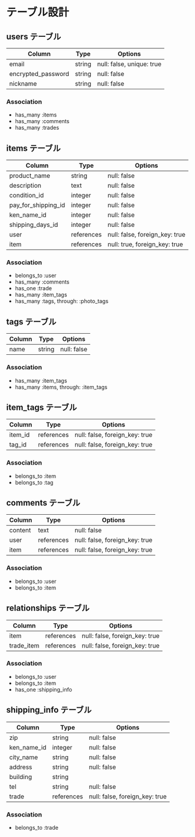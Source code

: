 # テーブル設計

## users テーブル

| Column             | Type   | Options                   |
| ------------------ | ------ | ------------------------- |
| email              | string | null: false, unique: true |
| encrypted_password | string | null: false               |
| nickname           | string | null: false               |

### Association

- has_many :items
- has_many :comments
- has_many :trades

## items テーブル

| Column              | Type       | Options                        |
| ------------------- | ---------- | ------------------------------ |
| product_name        | string     | null: false                    |
| description         | text       | null: false                    |
| condition_id        | integer    | null: false                    |
| pay_for_shipping_id | integer    | null: false                    |
| ken_name_id         | integer    | null: false                    |
| shipping_days_id    | integer    | null: false                    |
| user                | references | null: false, foreign_key: true |
| item                | references | null: true,  foreign_key: true  |

### Association

- belongs_to :user
- has_many :comments
- has_one  :trade
- has_many :item_tags
- has_many :tags, through: :photo_tags

## tags テーブル
| Column | Type   | Options     |
| ------ | ------ | ----------- |
| name   | string | null: false |

### Association

- has_many :item_tags
- has_many :items, through: :item_tags

## item_tags テーブル

| Column  | Type       | Options                        |
| ------- | ---------- | ------------------------------ |
| item_id | references | null: false, foreign_key: true |
| tag_id  | references | null: false, foreign_key: true |

### Association

- belongs_to :item
- belongs_to :tag

## comments テーブル

| Column    | Type       | Options                        |
| --------- | ---------- | ------------------------------ |
| content   | text       | null: false                    |
| user      | references | null: false, foreign_key: true |
| item      | references | null: false, foreign_key: true |

### Association

- belongs_to :user
- belongs_to :item

## relationships テーブル

| Column        | Type       | Options                        |
| ------------- | ---------- | ------------------------------ |
| item          | references | null: false, foreign_key: true |
| trade_item    | references | null: false, foreign_key: true |

### Association

- belongs_to :user
- belongs_to :item
- has_one    :shipping_info

## shipping_info テーブル

| Column          | Type       | Options                        |
| --------------- | ---------- | ------------------------------ |
| zip             | string     | null: false                    |
| ken_name_id     | integer    | null: false                    |
| city_name       | string     | null: false                    |
| address         | string     | null: false                    |
| building        | string     |                                |
| tel             | string     | null: false                    |
| trade           | references | null: false, foreign_key: true |

### Association

- belongs_to :trade